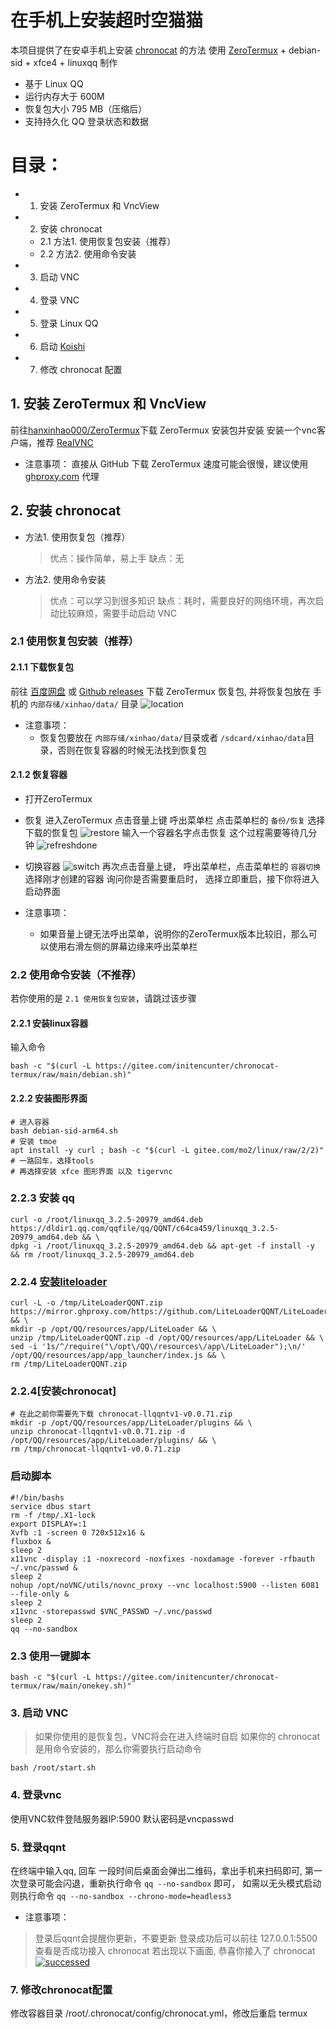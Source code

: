 # 在手机上安装超时空猫猫

本项目提供了在安卓手机上安装 [chronocat](https://chronocat.vercel.app/) 的方法
使用 [ZeroTermux](https://github.com/hanxinhao000/ZeroTermux) + debian-sid + xfce4 + linuxqq 制作

- 基于 Linux QQ
- 运行内存大于 600M
- 恢复包大小 795 MB（压缩后）
- 支持持久化 QQ 登录状态和数据

# 目录：
- 1. 安装 ZeroTermux 和 VncView
- 2. 安装 chronocat
   * 2.1 方法1. 使用恢复包安装（推荐）
   * 2.2 方法2. 使用命令安装
- 3. 启动 VNC
- 4. 登录 VNC
- 5. 登录 Linux QQ
- 6. 启动 [Koishi](https://koishi.chat)
- 7. 修改 chronocat 配置

## 1. 安装 ZeroTermux 和 VncView
前往[hanxinhao000/ZeroTermux](https://github.com/hanxinhao000/ZeroTermux/releases)下载 ZeroTermux 安装包并安装
安装一个vnc客户端，推荐 [RealVNC](https://play.google.com/store/apps/details?id=com.realvnc.viewer.android)

- 注意事项： 
   直接从 GitHub 下载 ZeroTermux 速度可能会很慢，建议使用 [ghproxy.com](https://ghproxy.com) 代理
    
## 2. 安装 chronocat
   - 方法1. 使用恢复包（推荐）
      >优点：操作简单，易上手
缺点：无
   - 方法2. 使用命令安装
      >优点：可以学习到很多知识
缺点：耗时，需要良好的网络环境，再次启动比较麻烦，需要手动启动 VNC

### 2.1 使用恢复包安装（推荐）

#### 2.1.1 下载恢复包
前往 [百度网盘](https://pan.baidu.com/s/1G1_-qzpL3b1bDoqDcWDnlg?pwd=i4bt) 或 [Github releases](https://github.com/initialencounter/chronocat-termux/releases) 下载 ZeroTermux 恢复包, 并将恢复包放在 手机的 `内部存储/xinhao/data/` 目录
   ![location](./screenshot/location.jpg)

- 注意事项： 
    - 恢复包要放在 `内部存储/xinhao/data/`目录或者 `/sdcard/xinhao/data`目录，否则在恢复容器的时候无法找到恢复包

#### 2.1.2 恢复容器
- 打开ZeroTermux
- 恢复
    进入ZeroTermux 点击音量上键 呼出菜单栏 点击菜单栏的 `备份/恢复` 选择下载的恢复包
    ![restore](./screenshot/refresh.png)
    输入一个容器名字点击恢复 这个过程需要等待几分钟
    ![refreshdone](./screenshot/refreshDone.jpg)
- 切换容器
   ![switch](./screenshot/switch.png)
    再次点击音量上键， 呼出菜单栏，点击菜单栏的 `容器切换` 选择刚才创建的容器 询问你是否需要重启时， 选择立即重启，接下你将进入启动界面

- 注意事项：
    - 如果音量上键无法呼出菜单，说明你的ZeroTermux版本比较旧，那么可以使用右滑左侧的屏幕边缘来呼出菜单栏

### 2.2 使用命令安装（不推荐）
若你使用的是 `2.1 使用恢复包安装`，请跳过该步骤
#### 2.2.1 安装linux容器
   输入命令
   ```shell
   bash -c "$(curl -L https://gitee.com/initencunter/chronocat-termux/raw/main/debian.sh)"
   ```
#### 2.2.2 安装图形界面 
   ```shell
   # 进入容器
   bash debian-sid-arm64.sh
   # 安装 tmoe
   apt install -y curl ; bash -c "$(curl -L gitee.com/mo2/linux/raw/2/2)"
   # 一路回车，选择tools
   # 再选择安装 xfce 图形界面 以及 tigervnc
   ```
### 2.2.3 安装 qq
   ```shell
   curl -o /root/linuxqq_3.2.5-20979_amd64.deb https://dldir1.qq.com/qqfile/qq/QQNT/c64ca459/linuxqq_3.2.5-20979_amd64.deb && \
   dpkg -i /root/linuxqq_3.2.5-20979_amd64.deb && apt-get -f install -y && rm /root/linuxqq_3.2.5-20979_amd64.deb
   ```
### 2.2.4 [安装liteloader](https://liteloaderqqnt.github.io/guide/install.html)
   ```shell
   curl -L -o /tmp/LiteLoaderQQNT.zip https://mirror.ghproxy.com/https://github.com/LiteLoaderQQNT/LiteLoaderQQNT/releases/download/1.0.2/LiteLoaderQQNT.zip && \
   mkdir -p /opt/QQ/resources/app/LiteLoader && \
   unzip /tmp/LiteLoaderQQNT.zip -d /opt/QQ/resources/app/LiteLoader && \
   sed -i '1s/^/require("\/opt\/QQ\/resources\/app\/LiteLoader");\n/' /opt/QQ/resources/app/app_launcher/index.js && \
   rm /tmp/LiteLoaderQQNT.zip
   ```
### 2.2.4[安装chronocat]
   ```shell
   # 在此之前你需要先下载 chronocat-llqqntv1-v0.0.71.zip
   mkdir -p /opt/QQ/resources/app/LiteLoader/plugins && \
   unzip chronocat-llqqntv1-v0.0.71.zip -d /opt/QQ/resources/app/LiteLoader/plugins/ && \
   rm /tmp/chronocat-llqqntv1-v0.0.71.zip
   ```

### 启动脚本
   ```shell
   #!/bin/bashs
   service dbus start
   rm -f /tmp/.X1-lock
   export DISPLAY=:1
   Xvfb :1 -screen 0 720x512x16 &
   fluxbox &
   sleep 2
   x11vnc -display :1 -noxrecord -noxfixes -noxdamage -forever -rfbauth ~/.vnc/passwd &
   sleep 2
   nohup /opt/noVNC/utils/novnc_proxy --vnc localhost:5900 --listen 6081 --file-only &
   sleep 2
   x11vnc -storepasswd $VNC_PASSWD ~/.vnc/passwd
   sleep 2
   qq --no-sandbox
   ```
### 2.3 使用一键脚本
   ```shell
   bash -c "$(curl -L https://gitee.com/initencunter/chronocat-termux/raw/main/onekey.sh)"
   ```
### 3. 启动 VNC
>如果你使用的是恢复包，VNC将会在进入终端时自启
如果你的 chronocat 是用命令安装的，那么你需要执行启动命令
```shell
bash /root/start.sh
```

### 4. 登录vnc
使用VNC软件登陆服务器IP:5900 默认密码是vncpasswd

### 5. 登录qqnt
在终端中输入qq, 回车
一段时间后桌面会弹出二维码，拿出手机来扫码即可, 第一次登录可能会闪退，重新执行命令 `qq --no-sandbox` 即可， 如需以无头模式启动则执行命令 `qq --no-sandbox --chrono-mode=headless3`
- 注意事项： 
>登录后qqnt会提醒你更新，不要更新
登录成功后可以前往 127.0.0.1:5500 查看是否成功接入 chronocat
若出现以下画面, 恭喜你接入了 chronocat
[![successed](./screenshot/successed.png)](https://chronocat.vercel.app/connect)

### 7. 修改chronocat配置
修改容器目录 /root/.chronocat/config/chronocat.yml，修改后重启 termux